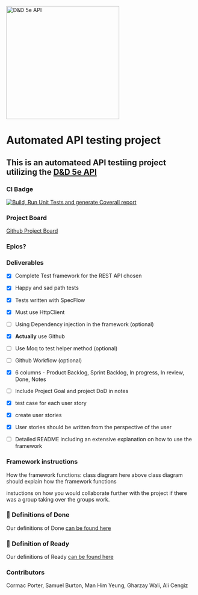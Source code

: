 <img
src="https://www.dnd5eapi.co/public/favicon.ico" alt="D&D 5e API" width= 300>

# Automated API testing project

## This is an automateed API testiing project utilizing the [D&D 5e API](https://www.dnd5eapi.co/docs/#overview)

### CI Badge
[![Build, Run Unit Tests and generate Coverall report](https://github.com/MugillaGurilla/APi-Project/actions/workflows/CIMerge.yml/badge.svg)](https://github.com/MugillaGurilla/APi-Project/actions/workflows/CIMerge.yml)

### Project Board
[Github Project Board](https://github.com/users/MugillaGurilla/projects/1)

### Epics?


### Deliverables
- [x] Complete Test framework for the REST API chosen
- [x] Happy and sad path tests
- [x] Tests written with SpecFlow
- [x] Must use HttpClient 
- [ ] Using Dependency injection in the framework (optional)
- [x] **Actually** use Github
- [ ] Use Moq to test helper method (optional)
- [ ] Github Workflow (optional)
- [x] 6 columns - Product Backlog, Sprint Backlog, In progress, In review, Done, Notes
- [ ] Include Project Goal and project DoD in notes
- [x] test case for each user story
- [x] create user stories
- [x] User stories should be written from the perspective of the user
- [ ] Detailed README including an extensive explanation on how to use the framework 



### Framework instructions

How the framework functions: 
class diagram here
above class diagram should explain how the framework functions 

instuctions on how you would collaborate further with the project if there was a group taking over the groups work.




### 💭 Definitions of Done

Our definitions of Done [can be found here](https://github.com/users/MugillaGurilla/projects/1/views/1?pane=issue&itemId=25643413)

### 💭 Definition of Ready

Our definitions of Ready [can be found here](https://github.com/users/MugillaGurilla/projects/1/views/1?pane=issue&itemId=25643451)

### Contributors
Cormac Porter, Samuel Burton, Man Him Yeung, Gharzay Wali, Ali Cengiz
